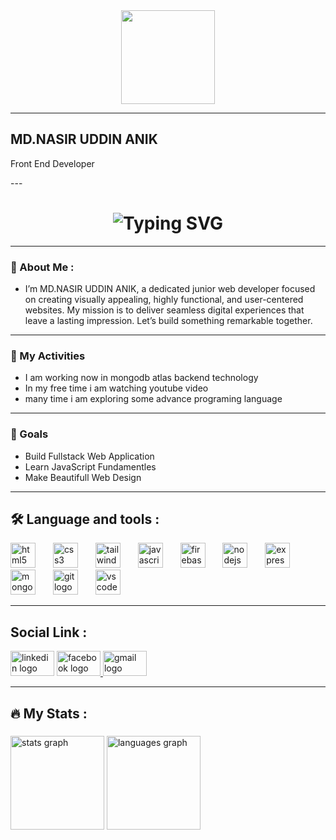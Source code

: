<div align="center">
  <img height="150" src="https://camo.githubusercontent.com/62da68eb62b1e5f175f7d1f0191dd89a653d7908feb22d37d4a0ab07365d6791/68747470733a2f2f6d656469612e67697068792e636f6d2f6d656469612f4d3967624264396e6244724f5475314d71782f67697068792e676966"  />
</div>

---

<h2 align="left">MD.NASIR UDDIN ANIK</h2>
<P align="left">Front End Developer</P>
---

<h1 align="center">
  <img src="https://readme-typing-svg.demolab.com?font=Fira+Code&weight=500&size=36&duration=4000&pause=500&color=009BC1&center=true&vCenter=true&width=620&lines=+WELCOME+" alt="Typing SVG" />
</h1>

---

### 🎨 About Me :
- I’m MD.NASIR UDDIN ANIK, a dedicated junior web developer focused on creating visually appealing, highly functional, and user-centered websites. My mission is to deliver seamless digital experiences that leave a lasting impression. Let’s build something remarkable together.

---

### 🎯 My Activities
- I am working now in mongodb atlas backend technology
- In my free time i am watching youtube video
- many time i am exploring some advance programing language

---

### 🎯 Goals
- Build Fullstack Web Application
- Learn JavaScript Fundamentles
- Make Beautifull Web Design

---

<h2 align="left">🛠 Language and tools :</h2>

<div align="left">
  <img src="https://cdn.jsdelivr.net/gh/devicons/devicon/icons/html5/html5-original.svg" height="40" alt="html5 logo"  />
  <img width="20" />
  <img src="https://cdn.jsdelivr.net/gh/devicons/devicon/icons/css3/css3-original.svg" height="40" alt="css3 logo"  />
  <img width="20" />
  <img src="https://cdn.jsdelivr.net/gh/devicons/devicon/icons/tailwindcss/tailwindcss-original-wordmark.svg" height="40" alt="tailwindcss logo"  />
  <img width="20" />
  <img src="https://cdn.jsdelivr.net/gh/devicons/devicon/icons/javascript/javascript-original.svg" height="40" alt="javascript logo"  />
  <img width="20" />
  <img src="https://cdn.jsdelivr.net/gh/devicons/devicon/icons/firebase/firebase-plain.svg" height="40" alt="firebase logo"  />
  <img width="20" />
  <img src="https://cdn.jsdelivr.net/gh/devicons/devicon/icons/nodejs/nodejs-original.svg" height="40" alt="nodejs logo"  />
  <img width="20" />
  <img src="https://cdn.jsdelivr.net/gh/devicons/devicon/icons/express/express-original.svg" height="40" alt="express logo"  />
  <img width="20" />
  <img src="https://cdn.jsdelivr.net/gh/devicons/devicon/icons/mongodb/mongodb-original.svg" height="40" alt="mongodb logo"  />
  <img width="20" />
  <img src="https://cdn.jsdelivr.net/gh/devicons/devicon/icons/git/git-original.svg" height="40" alt="git logo"  />
  <img width="20" />
  <img src="https://cdn.jsdelivr.net/gh/devicons/devicon/icons/vscode/vscode-original.svg" height="40" alt="vscode logo"  />
</div>

---

<h2 align="left">Social Link :</h2>

<div align="left">
  <img src="https://raw.githubusercontent.com/maurodesouza/profile-readme-generator/master/src/assets/icons/social/linkedin/default.svg" width="70" height="40" alt="linkedin logo"  />
  <a href="https://www.facebook.com/profile.php?id=100056252312818" target="_blank">
    <img src="https://raw.githubusercontent.com/maurodesouza/profile-readme-generator/master/src/assets/icons/social/facebook/default.svg" width="70" height="40" alt="facebook logo"  />
  </a>
  <a href="https://mail.google.com/mail/u/0/#inbox" target="_blank">
    <img src="https://raw.githubusercontent.com/maurodesouza/profile-readme-generator/master/src/assets/icons/social/gmail/default.svg" width="70" height="40" alt="gmail logo"  />
  </a>
</div>

---

<h2 align="left">🔥   My Stats :</h2>

###

<div align="left">
  <img src="https://github-readme-stats.vercel.app/api?username=mdnasiruddin78&hide_title=false&hide_rank=false&show_icons=true&include_all_commits=true&count_private=true&disable_animations=false&theme=dracula&locale=en&hide_border=false&order=1" height="150" alt="stats graph"  />
  <img src="https://github-readme-stats.vercel.app/api/top-langs?username=mdnasiruddin78&locale=en&hide_title=false&layout=compact&card_width=320&langs_count=5&theme=dracula&hide_border=false&order=2" height="150" alt="languages graph"  />
</div>

###
